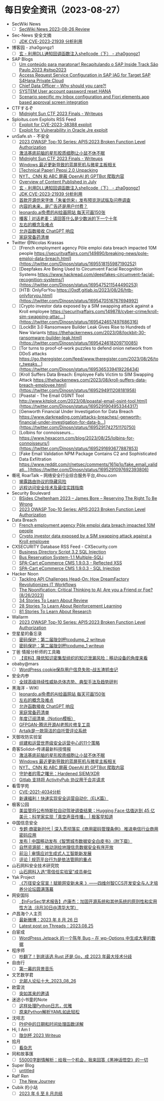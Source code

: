 # 每日安全资讯（2023-08-27）

- SecWiki News
  - [ ] [SecWiki News 2023-08-26 Review](http://www.sec-wiki.com/?2023-08-26)
- Sec-News 安全文摘
  - [ ] [JDK CVE-2023-21939 分析利用](https://govuln.com/news/url/gd7M)
- 博客园 - zha0gongz1
  - [ ] [玄 - 利用DLL通知回调函数注入shellcode（下） - zha0gongz1](https://www.cnblogs.com/zha0gongz1/p/17638067.html)
- SAP Blogs
  - [ ] [Um conteúdo para maratonar! Recapitulando o SAP Inside Track São Paulo 2023 #sitsp2023](https://blogs.sap.com/2023/08/26/um-conteudo-para-maratonar-recapitulando-o-sap-inside-track-sao-paulo-2023-sitsp2023/)
  - [ ] [Access Request Service Configuration in SAP IAG for Target SAP S4Hana Private Cloud](https://blogs.sap.com/2023/08/26/access-request-service-configuration-in-sap-iag-for-target-sap-s4hana-private-cloud/)
  - [ ] [Chief Data Officer – Why should you care?!](https://blogs.sap.com/2023/08/26/chief-data-officer-why-should-you-care/)
  - [ ] [SYSTEM User account password reset HANA](https://blogs.sap.com/2023/08/26/system-user-account-password-reset-hana/)
  - [ ] [Scenario specific my Inbox configuration and Fiori elements app based approval screen integration](https://blogs.sap.com/2023/08/26/scenario-specific-my-inbox-configuration-and-fiori-elements-app-based-approval-screen-integration/)
- CTFするぞ
  - [ ] [Midnight Sun CTF 2023 Finals - Writeups](https://ptr-yudai.hatenablog.com/entry/2023/08/26/201508)
- Sploitus.com Exploits RSS Feed
  - [ ] [Exploit for CVE-2023-38388 exploit](https://sploitus.com/exploit?id=4BDDB726-7EC4-54DB-825A-396C0252345B&utm_source=rss&utm_medium=rss)
  - [ ] [Exploit for Vulnerability in Oracle Jre exploit](https://sploitus.com/exploit?id=EEAA436E-2A0E-5C21-9B69-3E885475185C&utm_source=rss&utm_medium=rss)
- unSafe.sh - 不安全
  - [ ] [2023 OWASP Top-10 Series: API5:2023 Broken Function Level Authorization](https://buaq.net/go-175480.html)
  - [ ] [激活基底前脑的星形胶质细胞让小鼠不休不眠](https://buaq.net/go-175476.html)
  - [ ] [Midnight Sun CTF 2023 Finals - Writeups](https://buaq.net/go-175475.html)
  - [ ] [Windows 最近更新导致的蓝屏死机与微星主板相关](https://buaq.net/go-175477.html)
  - [ ] [[Technical Paper] Pepsi 2.0 Unpacking](https://buaq.net/go-175474.html)
  - [ ] [NYT、CNN 和 ABC 屏蔽 OpenAI 的 GPTBot 爬取内容](https://buaq.net/go-175478.html)
  - [ ] [Overview of Content Published in July](https://buaq.net/go-175468.html)
  - [ ] [玄 - 利用DLL通知回调函数注入shellcode（下） - zha0gongz1](https://buaq.net/go-175463.html)
  - [ ] [JDK CVE-2023-21939 分析利用](https://buaq.net/go-175462.html)
  - [ ] [首款开源仿宋字体「朱雀仿宋」发布预览测试版及问卷调查](https://buaq.net/go-175470.html)
  - [ ] [内容的未来，是广告还是用户付费？](https://buaq.net/go-175466.html)
  - [ ] [leonardo.ai免费的AI绘画网站 每天可画150张](https://buaq.net/go-175464.html)
  - [ ] [播客 | 对话老麦：请回答什么是少数派的下一个十年](https://buaq.net/go-175467.html)
  - [ ] [左右的概念及难点](https://buaq.net/go-175455.html)
  - [ ] [允许函数接收 ChatGPT 响应](https://buaq.net/go-175456.html)
  - [ ] [家庭常备药清单](https://buaq.net/go-175457.html)
- Twitter @Nicolas Krassas
  - [ ] [French employment agency Pôle emploi data breach impacted 10M people https://securityaffairs.com/149890/breaking-news/pole-emploi-data-breach.html](https://twitter.com/Dinosn/status/1695518155987190252)
  - [ ] [Deepfakes Are Being Used to Circumvent Facial Recognition Systems https://www.hackread.com/deepfakes-circumvent-facial-recognition-systems/](https://twitter.com/Dinosn/status/1695475211544490253)
  - [ ] [HTB: OnlyForYou https://0xdf.gitlab.io/2023/08/26/htb-onlyforyou.html](https://twitter.com/Dinosn/status/1695470516767694992)
  - [ ] [Crypto investor data exposed by a SIM swapping attack against a Kroll employee https://securityaffairs.com/149878/cyber-crime/kroll-sim-swapping-attac...](https://twitter.com/Dinosn/status/1695424657497686316)
  - [ ] [LockBit 3.0 Ransomware Builder Leak Gives Rise to Hundreds of New Variants https://thehackernews.com/2023/08/lockbit-30-ransomware-builder-leak.html](https://twitter.com/Dinosn/status/1695424618209710085)
  - [ ] [Tor turns to proof-of-work puzzles to defend onion network from DDoS attacks https://go.theregister.com/feed/www.theregister.com/2023/08/26/tor_tweaks...](https://twitter.com/Dinosn/status/1695365339419226434)
  - [ ] [Kroll Suffers Data Breach: Employee Falls Victim to SIM Swapping Attack https://thehackernews.com/2023/08/kroll-suffers-data-breach-employee.html](https://twitter.com/Dinosn/status/1695294911208181958)
  - [ ] [Poastal - The Email OSINT Tool http://www.kitploit.com/2023/08/poastal-email-osint-tool.html](https://twitter.com/Dinosn/status/1695291904953344317)
  - [ ] [Genworth Financial Under Investigation for Data Breach https://www.darkreading.com/attacks-breaches/-genworth-financial-under-investigation-for-data-b...](https://twitter.com/Dinosn/status/1695291742751170750)
  - [ ] [Lolbins for connoisseurs… https://www.hexacorn.com/blog/2023/08/25/lolbins-for-connoisseurs/](https://twitter.com/Dinosn/status/1695291693677887853)
  - [ ] [Fake Email Validation NPM Package Contains C2 and Sophisticated Data Exfiltration https://www.reddit.com/r/netsec/comments/161ip1o/fake_email_validati...](https://twitter.com/Dinosn/status/1695291097692393806)
- 嘶吼 RoarTalk – 网络安全行业综合服务平台,4hou.com
  - [ ] [揭露路由协议的隐藏风险](https://www.4hou.com/posts/kjKN)
  - [ ] [远程访问安全技术及最佳实践指南](https://www.4hou.com/posts/lkLr)
- Security Boulevard
  - [ ] [BSides Cheltenham 2023 – James Bore – Reserving The Right To Be Wrong](https://securityboulevard.com/2023/08/bsides-cheltenham-2023-james-bore-reserving-the-right-to-be-wrong/)
  - [ ] [2023 OWASP Top-10 Series: API5:2023 Broken Function Level Authorization](https://securityboulevard.com/2023/08/2023-owasp-top-10-series-api52023-broken-function-level-authorization/)
- Data Breach
  - [ ] [French employment agency Pôle emploi data breach impacted 10M people](https://securityaffairs.com/149890/breaking-news/pole-emploi-data-breach.html)
  - [ ] [Crypto investor data exposed by a SIM swapping attack against a Kroll employee](https://securityaffairs.com/149878/cyber-crime/kroll-sim-swapping-attack.html)
- CXSECURITY Database RSS Feed - CXSecurity.com
  - [ ] [Business Directory Script 3.2 SQL Injection](https://cxsecurity.com/issue/WLB-2023080092)
  - [ ] [Bus Reservation System-1.1 Multiple-SQLi](https://cxsecurity.com/issue/WLB-2023080091)
  - [ ] [SPA-Cart eCommerce CMS 1.9.0.3 - Reflected XSS](https://cxsecurity.com/issue/WLB-2023080090)
  - [ ] [SPA-Cart eCommerce CMS 1.9.0.3 - SQL Injection](https://cxsecurity.com/issue/WLB-2023080089)
- Hacker Noon
  - [ ] [Tackling API Challenges Head-On: How DreamFactory Revolutionizes IT Workflows](https://hackernoon.com/tackling-api-challenges-head-on-how-dreamfactory-revolutionizes-it-workflows?source=rss)
  - [ ] [The Noonification: Critical Thinking to AI: Are you a Friend or Foe? (8/26/2023)](https://hackernoon.com/8-26-2023-noonification?source=rss)
  - [ ] [34 Stories To Learn About Review](https://hackernoon.com/34-stories-to-learn-about-review?source=rss)
  - [ ] [28 Stories To Learn About Reinforcement Learning](https://hackernoon.com/28-stories-to-learn-about-reinforcement-learning?source=rss)
  - [ ] [81 Stories To Learn About Research](https://hackernoon.com/81-stories-to-learn-about-research?source=rss)
- Wallarm
  - [ ] [2023 OWASP Top-10 Series: API5:2023 Broken Function Level Authorization](https://lab.wallarm.com/api52023-broken-function-level-authorization/)
- 空星星的备忘录
  - [ ] [密码保护：第二届陇剑杯tcpdump_2  writeup](http://blog.rainbutterfly.xyz/2023/08/27/%e7%ac%ac%e4%ba%8c%e5%b1%8a%e9%99%87%e5%89%91%e6%9d%aftcpdump_2-writeup/)
  - [ ] [密码保护：第二届陇剑杯tcpdump_1 writeup](http://blog.rainbutterfly.xyz/2023/08/27/%e7%ac%ac%e4%ba%8c%e5%b1%8a%e9%99%87%e5%89%91%e6%9d%aftcpdump_1-writeup/)
- 丁爸 情报分析师的工具箱
  - [ ] [【资料】降低知识密集型组织的知识泄漏风险：移动设备的角度来看](https://mp.weixin.qq.com/s?__biz=MzI2MTE0NTE3Mw==&mid=2651138326&idx=1&sn=aa779e7ce621021632b101a339264d0e&chksm=f1af5e2cc6d8d73a174aa6e117ecbeee3437ec07fe866abaf4ed6c15386daeba4434a0bf3345&scene=58&subscene=0#rd)
- obaby@mars
  - [ ] [WordPress cookie保存用户信息失败–战五渣抓虫记](https://h4ck.org.cn/2023/08/wordpress-cookie%e4%bf%9d%e5%ad%98%e7%94%a8%e6%88%b7%e4%bf%a1%e6%81%af%e5%a4%b1%e8%b4%a5-%e6%88%98%e4%ba%94%e6%b8%a3%e6%8a%93%e8%99%ab%e8%ae%b0/)
- 安全内参
  - [ ] [全球高级持续性威胁总体态势、典型手法及趋势研判](https://mp.weixin.qq.com/s?__biz=MzI4NDY2MDMwMw==&mid=2247509612&idx=1&sn=6af1044a06acf79d0379c83313b3824c&chksm=ebfae14cdc8d685a1d63d554b0f6df1802d0d6ca1eb18fdd1423b07e16219ae4984ade4f328e&scene=58&subscene=0#rd)
- 黑海洋 - WIKI
  - [ ] [leonardo.ai免费的AI绘画网站 每天可画150张](https://blog.upx8.com/3807)
  - [ ] [左右的概念及难点](https://blog.upx8.com/3806)
  - [ ] [允许函数接收 ChatGPT 响应](https://blog.upx8.com/3805)
  - [ ] [家庭常备药清单](https://blog.upx8.com/3804)
  - [ ] [年度订阅清单（Notion模板）](https://blog.upx8.com/3803)
  - [ ] [GFPGAN-腾讯开源AI老照片修复工具](https://blog.upx8.com/3802)
  - [ ] [Artalk是一款简洁的自托管评论系统](https://blog.upx8.com/3801)
- 天御攻防实验室
  - [ ] [组建和运营世界级安全运营中心的11个策略](https://mp.weixin.qq.com/s?__biz=MzU0MzgyMzM2Nw==&mid=2247485020&idx=1&sn=b82fe0c08e935432a4d63fcbb6d84ef3&chksm=fb04c534cc734c227c0f68152eab5db4da235be7898dec8e21a9f1bfc5990edf0aba5069a972&scene=58&subscene=0#rd)
- 奇客Solidot–传递最新科技情报
  - [ ] [激活基底前脑的星形胶质细胞让小鼠不休不眠](https://www.solidot.org/story?sid=75904)
  - [ ] [Windows 最近更新导致的蓝屏死机与微星主板相关](https://www.solidot.org/story?sid=75903)
  - [ ] [NYT、CNN 和 ABC 屏蔽 OpenAI 的 GPTBot 爬取内容](https://www.solidot.org/story?sid=75902)
  - [ ] [守护者的零之曙光：Hardened SIEM/XDR](https://www.solidot.org/story?sid=75901)
  - [ ] [Gitlab 支持将 ActivityPub 协议用于合并请求](https://www.solidot.org/story?sid=75900)
- 看雪学苑
  - [ ] [CVE-2021-4034分析](https://mp.weixin.qq.com/s?__biz=MjM5NTc2MDYxMw==&mid=2458515354&idx=1&sn=282663afdadcd7ef0efccff8b4a84470&chksm=b18ec71086f94e06b9b4a5f6d56402738283e665f6656a7c01acb1ad2c0fcdebbdeda0a23a6d&scene=58&subscene=0#rd)
  - [ ] [新课福利！快速实现安全运营自动化（ELK篇）](https://mp.weixin.qq.com/s?__biz=MjM5NTc2MDYxMw==&mid=2458515354&idx=2&sn=50039031bdb7c3e5682c63a0e6ae5c88&chksm=b18ec71086f94e06efc3aa8e1fb8a244357044e18dade2fc3acc843b4ba3840e642d75ca977d&scene=58&subscene=0#rd)
- 极客公园
  - [ ] [美监管将公布特斯拉自动驾驶调查结果；Hugging Face 估值达到 45 亿美元；科学家实现「真空声音传播」 | 极客早知道](https://mp.weixin.qq.com/s?__biz=MTMwNDMwODQ0MQ==&mid=2653008470&idx=1&sn=5055d3ea6333ba5859af6f0e254c5193&chksm=7e54cfe0492346f62f4e037247ab20526b5301f6f2f36fdf44f954d6aae3d6f5b4e09f17ed3e&scene=58&subscene=0#rd)
- 中国信息安全
  - [ ] [专题·商密新时代 | 深入贯彻落实《商用密码管理条例》 推进电信行业商用密码应用](https://mp.weixin.qq.com/s?__biz=MzA5MzE5MDAzOA==&mid=2664191337&idx=1&sn=2a5d5f0cca5bc0ec80e7a5df4fb80fb9&chksm=8b595790bc2ede8642fb5667b3f9b2e76fe3da8b98ce6eca0bb094815fb3e6233ec71fe8304d&scene=58&subscene=0#rd)
  - [ ] [发布 | 中国移动发布《智慧城市数据安全白皮书》（附下载）](https://mp.weixin.qq.com/s?__biz=MzA5MzE5MDAzOA==&mid=2664191337&idx=2&sn=37c7c1c308e95ec77e7a2f2decc133d8&chksm=8b595790bc2ede864c749291f6ae7d6481d85fd1c82b04c049476965f799fcd92c102762af97&scene=58&subscene=0#rd)
  - [ ] [自然资源部：推动测绘地理信息数据安全有序开放](https://mp.weixin.qq.com/s?__biz=MzA5MzE5MDAzOA==&mid=2664191337&idx=3&sn=8e45c48ec10c7009d4455d30ab214b05&chksm=8b595790bc2ede86cce4db624f84d6a327787e127724c7add93df84aa55f7ab74d0325d47e6a&scene=58&subscene=0#rd)
  - [ ] [前沿 | 审慎应对生成式人工智能新发展](https://mp.weixin.qq.com/s?__biz=MzA5MzE5MDAzOA==&mid=2664191337&idx=4&sn=8409ab735e6d406734c24f4e1e63930f&chksm=8b595790bc2ede861022ba1a9faea6b8bee5cd3d60a14726be49505c2e1b735f79a7d049e5de&scene=58&subscene=0#rd)
  - [ ] [评论 | 规范平台行为是依法管网的重点](https://mp.weixin.qq.com/s?__biz=MzA5MzE5MDAzOA==&mid=2664191337&idx=5&sn=9ac3f6d64604e01f504e0d05acd05b36&chksm=8b595790bc2ede86a97c58fd67017ea74c885965f5625edf1afe7998b90a12aad2ce2f5137b5&scene=58&subscene=0#rd)
- 山石网科安全技术研究院
  - [ ] [山石网科入选“零信任实验室”成员单位](https://mp.weixin.qq.com/s?__biz=MzUzMDUxNTE1Mw==&mid=2247502003&idx=1&sn=041b91801a065a67bf773b1e9c4c8bf4&chksm=fa521d0dcd25941ba227718137803b9d3acf0b28bbd92019a61d8aa06d367952b6b2ad40fc93&scene=58&subscene=0#rd)
- Yak Project
  - [ ] [《万径安全官宣！赋能网安新未来 》——四维创智CCS开发安全与人才培养分论坛圆满落幕](https://mp.weixin.qq.com/s?__biz=Mzk0MTM4NzIxMQ==&mid=2247509707&idx=1&sn=187aa696c10737a051e2915c47803310&chksm=c2d1da6ff5a653799c610a69af62a67d3eb6a6fcf83e529a5e9abbbade9d52f2b6c62d2db747&scene=58&subscene=0#rd)
- 网安国际
  - [ ] [【InForSec学术报告】卢康杰：加固开源系统和其他系统的原则性和实用性方法（8月30日@清华大学）](https://mp.weixin.qq.com/s?__biz=MzA4ODYzMjU0NQ==&mid=2652314163&idx=1&sn=974e8133f4a1c1a28d6e4a1476cd34ad&chksm=8bc487bdbcb30eab6b5a1e0b807e583d4c1bf379029636ebcc70d8d23f11a91f40dc5936f54b&scene=58&subscene=0#rd)
- 卢昌海个人主页
  - [ ] [最新微博：2023 年 8 月 26 日](https://www.changhai.org/articles/miscellaneous/blog/202308.php#latest)
  - [ ] [Latest post on Threads：2023.08.25](https://www.changhai.org/articles/miscellaneous/eblog/202308.php#latest)
- 白宦成
  - [ ] [WordPress Jetpack 的一个陈年 Bug – 在 wp-Options 中生成大量的数据](https://www.ixiqin.com/2023/08/27/an-aging-bug-in-wordpress-jetpack-generating-a-large/)
- 程序师
  - [ ] [吵翻了！到底该选 Rust 还是 Go，成 2023 年最大技术分歧](https://www.techug.com/post/there-s-a-commotion-whether-to-choose-rust-or-go-is-the-biggest-technical-disagreement-in-fbdd8dcbb776bb569f2d/)
- 自由行
  - [ ] [第一幕的背景音乐](https://www.lfhacks.com/game/diablo-act-i-music/)
- 文艺数学君
  - [ ] [北邮人论坛十大_2023_08_26](https://mathpretty.com/16249.html)
- 欧雷流
  - [ ] [突如其来的邀请](https://ourai.ws/posts/unexpected-invitation/)
- 迷途小书童的Note
  - [ ] [这样处理Python日志，优雅](https://xugaoxiang.com/2023/08/26/python-loguru/)
  - [ ] [原来Python解析YAML如此轻松](https://xugaoxiang.com/2023/08/26/python-yaml/)
- 沈唁志
  - [ ] [PHP中的日期和时间处理函数详解](https://qq52o.me/2821.html)
- Hi, I Am I
  - [ ] [陇剑杯 2023 Writeup](https://5ime.cn/longjiancup-2023.html)
- 拾月
  - [ ] [看杂志](https://www.skyue.com/23082618.html)
- 同和故事匯
  - [ ] [55000字剧情解析：给我一个机会，我来回答《黑神话悟空》的一切](https://hocassian.cn/archives/article/11586/)
- Super Blog
  - [ ] [untitled](https://superpung.com/untitled/)
- Ralf Ren
  - [ ] [The New Journey](https://ralf.ren/the-new-journey/)
- Cubik 的小站
  - [ ] [2023 年 6 至 8 月总结](https://www.cubik65536.top/2023-06-07-08-MonthJournal/)

